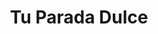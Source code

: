 ---
title: "Tu Parada Dulce"
url: /ciudad-guayana-puerto-ordaz/tu-parada-dulce/
shop: confitería
---